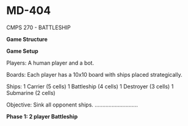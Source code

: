 # MD-404
CMPS 270 - BATTLESHIP 

**Game Structure**

**Game Setup**

Players: A human player and a bot.

Boards: Each player has a 10x10 board with ships placed strategically.

Ships:
         1 Carrier (5 cells)
         1 Battleship (4 cells)
         1 Destroyer (3 cells)
         1 Submarine (2 cells)
         
Objective: Sink all opponent ships.
............................

**Phase 1: 2 player Battleship** 


